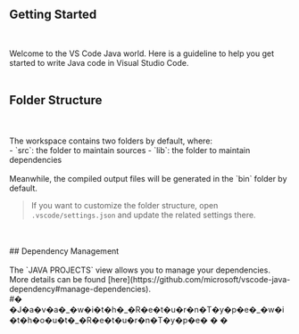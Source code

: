 ## Getting Started
<br/>

Welcome to the VS Code Java world. Here is a guideline to help you get started to write Java code in Visual Studio Code.
<br/>
<br/>
## Folder Structure
<br/>
<br/>
The workspace contains two folders by default, where:
<br/>
- `src`: the folder to maintain sources
- `lib`: the folder to maintain dependencies
<br/>
<br/>
Meanwhile, the compiled output files will be generated in the `bin` folder by default.
<br/>

> If you want to customize the folder structure, open `.vscode/settings.json` and update the related settings there.
<br/>
<br/>
## Dependency Management
<br/>
<br/>
The `JAVA PROJECTS` view allows you to manage your dependencies. More details can be found [here](https://github.com/microsoft/vscode-java-dependency#manage-dependencies).
<br/>
#� �J�a�v�a�_�w�i�t�h�_�R�e�t�u�r�n�T�y�p�e�_�w�i�t�h�o�u�t�_�R�e�t�u�r�n�T�y�p�e�
�
�
